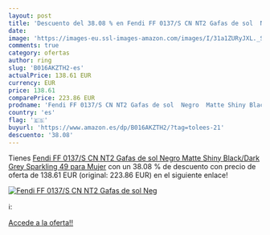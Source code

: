```yaml
---
layout: post
title: 'Descuento del 38.08 % en Fendi FF 0137/S CN NT2 Gafas de sol  Neg'
date: 
image: 'https://images-eu.ssl-images-amazon.com/images/I/31a1ZURyJXL._SL200_.jpg'
comments: true
category: ofertas
author: ring
slug: 'B016AKZTH2-es'
actualPrice: 138.61 EUR
currency: EUR
price: 138.61
comparePrice: 223.86 EUR
prodname: 'Fendi FF 0137/S CN NT2 Gafas de sol  Negro  Matte Shiny Black/Dark Grey Sparkling   49 para Mujer'
country: 'es'
flag: '🇪🇸'
buyurl: 'https://www.amazon.es/dp/B016AKZTH2/?tag=tolees-21'
descuento: '38.08'
---
```


Tienes [Fendi FF 0137/S CN NT2 Gafas de sol  Negro  Matte Shiny Black/Dark Grey Sparkling   49 para Mujer](https://www.amazon.es/dp/B016AKZTH2/?tag=tolees-21) con un 38.08 % de descuento con precio de oferta de 138.61 EUR (original: 223.86 EUR) en el siguiente enlace!

[![Fendi FF 0137/S CN NT2 Gafas de sol  Neg](https://images-eu.ssl-images-amazon.com/images/I/31a1ZURyJXL._SL200_.jpg)](https://www.amazon.es/dp/B016AKZTH2/?tag=tolees-21)

ℹ️:


[Accede a la oferta!!](https://www.amazon.es/dp/B016AKZTH2/?tag=tolees-21)
